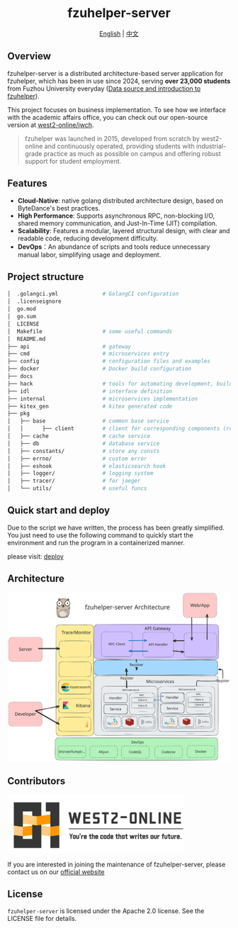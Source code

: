 <div align="center">
  <h1 style="display: inline-block; vertical-align: middle;">fzuhelper-server</h1>
</div>

<div align="center">
  <a href="#overview">English</a> | <a href="docs/README.zh.md">中文</a>
</div>

## <a id="overview"></a>Overview

fzuhelper-server is a distributed architecture-based server application for fzuhelper, which has been in use since 2024, serving **over 23,000 students** from Fuzhou University everyday ([Data source and introduction to fzuhelper](https://west2-online.feishu.cn/wiki/RG3UwWGqPig8lHk0mYsccKWRnrd)).

This project focuses on business implementation. To see how we interface with the academic affairs office, you can check out our open-source version at [west2-online/jwch](https://github.com/west2-online/jwch).

> fzuhelper was launched in 2015, developed from scratch by west2-online and continuously operated, providing students with industrial-grade practice as much as possible on campus and offering robust support for student employment.

## Features

- **Cloud-Native**: native golang distributed architecture design, based on ByteDance's best practices.
- **High Performance**: Supports asynchronous RPC, non-blocking I/O, shared memory communication, and Just-In-Time (JIT) compilation.
- **Scalability**: Features a modular, layered structural design, with clear and readable code, reducing development difficulty.
- **DevOps**：An abundance of scripts and tools reduce unnecessary manual labor, simplifying usage and deployment.

## Project structure

```bash
│  .golangci.yml              # GolangCI configuration
│  .licenseignore
│  go.mod
│  go.sum
│  LICENSE
│  Makefile                   # some useful commands
│  README.md
├── api                       # gateway
├── cmd                       # microservices entry
├── config                    # configuration files and examples
├── docker                    # Docker build configuration
├── docs
├── hack                      # tools for automating development, building, and deployment tasks
├── idl                       # interface definition
├── internal                  # microservices implementation
├── kitex_gen                 # kitex generated code
├── pkg
│   ├── base                  # common base service
│   │      ├── client         # client for corresponding components (redis, mysql e.g.)
│   ├── cache                 # cache service
│   ├── db                    # database service
│   ├── constants/            # store any consts
│   ├── errno/                # custom error
│   ├── eshook                # elasticsearch hook
│   ├── logger/               # logging system
│   ├── tracer/               # for jaeger
│   └── utils/                # useful funcs
```

## Quick start and deploy

Due to the script we have written, the process has been greatly simplified. You just need to use the following command to quickly start the environment and run the program in a containerized manner.

please visit: [deploy](docs/deploy.md)

## Architecture

<img src="./docs/img/architecture.svg">

## Contributors

<img src="./docs/img/logo(en).svg" width="400">

If you are interested in joining the maintenance of fzuhelper-server, please contact us on our [official website](https://site.west2.online)

## License

`fzuhelper-server` is licensed under the Apache 2.0 license. See the LICENSE file for details.
